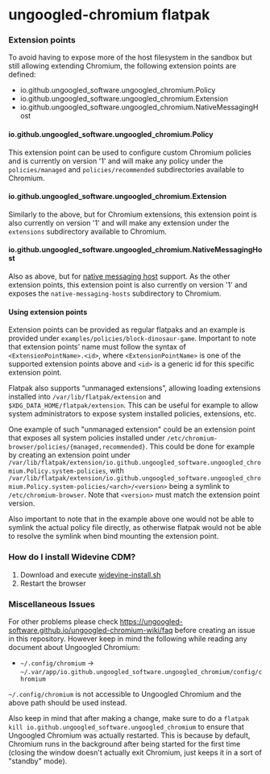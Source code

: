 # ungoogled-chromium flatpak

### Extension points

To avoid having to expose more of the host filesystem in the sandbox but still
allowing extending Chromium, the following extension points are defined:
- io.github.ungoogled_software.ungoogled_chromium.Policy
- io.github.ungoogled_software.ungoogled_chromium.Extension
- io.github.ungoogled_software.ungoogled_chromium.NativeMessagingHost

#### io.github.ungoogled_software.ungoogled_chromium.Policy

This extension point can be used to configure custom Chromium policies and is
currently on version '1' and will make any policy under the `policies/managed` and
`policies/recommended` subdirectories available to Chromium.

#### io.github.ungoogled_software.ungoogled_chromium.Extension

Similarly to the above, but for Chromium extensions, this extension point is
also currently on version '1' and will make any extension under the `extensions`
subdirectory available to Chromium.

#### io.github.ungoogled_software.ungoogled_chromium.NativeMessagingHost

Also as above, but for [native messaging host](https://developer.chrome.com/docs/apps/nativeMessaging/)
support. As the other extension points, this extension point is also currently
on version '1' and exposes the `native-messaging-hosts` subdirectory to Chromium.

#### Using extension points

Extension points can be provided as regular flatpaks and an example is provided
under `examples/policies/block-dinosaur-game`. Important to note that extension points'
name must follow the syntax of `<ExtensionPointName>.<id>`, where `<ExtensionPointName>`
is one of the supported extension points above and `<id>` is a generic id for this
specific extension point.

Flatpak also supports “unmanaged extensions”, allowing loading extensions installed
into `/var/lib/flatpak/extension` and `$XDG_DATA_HOME/flatpak/extension`.
This can be useful for example to allow system administrators to expose system installed
policies, extensions, etc.

One example of such "unmanaged extension" could be an extension point that exposes
all system policies installed under `/etc/chromium-browser/policies/{managed,recommended}`.
This could be done for example by creating an extension point under
`/var/lib/flatpak/extension/io.github.ungoogled_software.ungoogled_chromium.Policy.system-policies`, with
`/var/lib/flatpak/extension/io.github.ungoogled_software.ungoogled_chromium.Policy.system-policies/<arch>/<version>`
being a symlink to `/etc/chromium-browser`. Note that `<version>` must match the
extension point version.

Also important to note that in the example above one would not be able to symlink the
actual policy file directly, as otherwise flatpak would not be able to resolve the
symlink when bind mounting the extension point.

### How do I install Widevine CDM?
	
1. Download and execute [widevine-install.sh](https://github.com/ungoogled-software/ungoogled-chromium-flatpak/raw/master/widevine-install.sh)
2. Restart the browser

### Miscellaneous Issues

For other problems please check https://ungoogled-software.github.io/ungoogled-chromium-wiki/faq
before creating an issue in this repository. However keep in mind the following while
reading any document about Ungoogled Chromium:

* `~/.config/chromium` -> `~/.var/app/io.github.ungoogled_software.ungoogled_chromium/config/chromium`

`~/.config/chromium` is not accessible to Ungoogled Chromium and the above path should be used
instead.

Also keep in mind that after making a change, make sure to do a `flatpak kill io.github.ungoogled_software.ungoogled_chromium`
to ensure that Ungoogled Chromium was actually restarted. This is because by default, Chromium
runs in the background after being started for the first time (closing the window doesn't actually
exit Chromium, just keeps it in a sort of "standby" mode).
